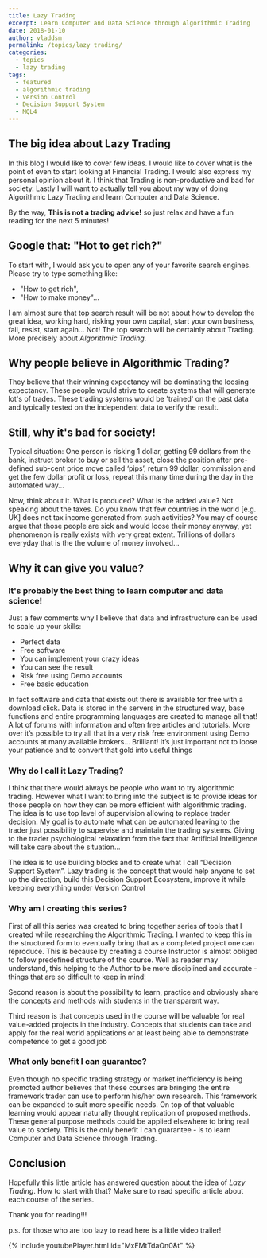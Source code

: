 ```yaml
---
title: Lazy Trading
excerpt: Learn Computer and Data Science through Algorithmic Trading
date: 2018-01-10
author: vladdsm
permalink: /topics/lazy trading/
categories:
  - topics
  - lazy trading
tags:
  - featured
  - algorithmic trading
  - Version Control
  - Decision Support System
  - MQL4
---
```


## The big idea about Lazy Trading

In this blog I would like to cover few ideas. I would like to cover what is the point of even to start looking at Financial Trading. I would also express my personal opinion about it. I think that Trading is non-productive and bad for society. Lastly I will want to actually tell you about my way of doing Algorithmic Lazy Trading and learn Computer and Data Science.

By the way, **This is not a trading advice!** so just relax and have a fun reading for the next 5 minutes!

## Google that: "Hot to get rich?"

To start with, I would ask you to open any of your favorite search engines. Please try to type something like: 

- "How to get rich",
- "How to make money"...

I am almost sure that top search result will be not about how to develop the great idea, working hard, risking your own capital, start your own business, fail, resist, start again... Not! The top search will be certainly about Trading. More precisely about *Algorithmic Trading*. 

## Why people believe in Algorithmic Trading?

They believe that their winning expectancy will be dominating the loosing expectancy. These people would strive to create systems that will generate lot's of trades. These trading systems would be 'trained' on the past data and typically tested on the independent data to verify the result.

## Still, why it's bad for society!

Typical situation: One person is risking 1 dollar, getting 99 dollars from the bank, instruct broker to buy or sell the asset, close the position after pre-defined sub-cent price move called ‘pips’, return 99 dollar, commission and get the few dollar profit or loss, repeat this many time during the day in the automated way… 

Now, think about it. What is produced? What is the added value? Not speaking about the taxes. Do you know that few countries in the world [e.g. UK] does not tax income generated from such activities? You may of course argue that those people are sick and would loose their money anyway, yet phenomenon is really exists with very great extent. Trillions of dollars everyday that is the the volume of money involved…

## Why it can give you value?

### It's probably the best thing to learn computer and data science!

Just a few comments why I believe that data and infrastructure can be used to scale up your skills:

- Perfect data
- Free software
- You can implement your crazy ideas
- You can see the result
- Risk free using Demo accounts
- Free basic education

In fact software and data that exists out there is available for free with a download click. Data is stored in the servers in the structured way, base functions and entire programming languages are created to manage all that! A lot of forums with information and often free articles and tutorials. More over it’s possible to try all that in a very risk free environment using Demo accounts at many available brokers… Brilliant! It’s just important not to loose your patience and to convert that gold into useful things

### Why do I call it Lazy Trading?

I think that there would always be people who want to try algorithmic trading. However what I want to bring into the subject is to provide ideas for those people on how they can be more efficient with algorithmic trading. The idea is to use top level of supervision allowing to replace trader decision. My goal is to automate what can be automated leaving to the trader just possibility to supervise and maintain the trading systems. Giving to the trader psychological relaxation from the fact that Artificial Intelligence will take care about the situation... 

The idea is to use building blocks and to create what I call “Decision Support System”. Lazy trading is the concept that would help anyone to set up the direction, build this Decision Support Ecosystem, improve it while keeping everything under Version Control

### Why am I creating this series?

First of all this series was created to bring together series of tools that I created while researching the Algorithmic Trading. I wanted to keep this in the structured form to eventually bring that as a completed project one can reproduce. This is because by creating a course Instructor is almost obliged to follow predefined structure of the course. Well as reader may understand, this helping to the Author to be more disciplined and accurate - things that are so difficult to keep in mind!  

Second reason is about the possibility to learn, practice and obviously share the concepts and methods with students in the transparent way. 

Third reason is that concepts used in the course will be valuable for real value-added projects in the industry. Concepts that students can take and apply for the real world applications or at least being able to demonstrate competence to get a good job

### What only benefit I can guarantee?

Even though no specific trading strategy or market inefficiency is being promoted author believes that these courses are bringing the entire framework trader can use to perform his/her own research. This framework can be expanded to suit more specific needs. On top of that valuable learning would appear naturally thought replication of proposed methods. These general purpose methods could be applied elsewhere to bring real value to society. This is the only benefit I can guarantee - is to learn Computer and Data Science through Trading.

## Conclusion

Hopefully this little article has answered question about the idea of *Lazy Trading*. How to start with that? Make sure to read specific article about each course of the series.

Thank you for reading!!!

p.s. for those who are too lazy to read here is a little video trailer!

{% include youtubePlayer.html id="MxFMtTdaOn0&t" %}
